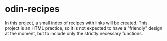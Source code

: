 # odin-recipes
In this project, a small index of recipes with links will be created.
This project is an HTML practice, so it is not expected to have a "friendly" design at the moment, but to include only the strictly necessary functions.